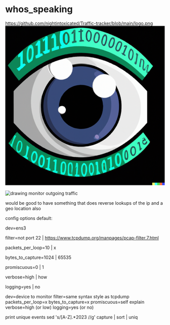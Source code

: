 # whos_speaking
https://github.com/nightintoxicated/Traffic-tracker/blob/main/logo.png
![alt text](https://github.com/nightintoxicated/Traffic-tracker/blob/main/logo.png?raw=true)



<img src="[drawing.jpg](https://github.com/nightintoxicated/Traffic-tracker/blob/main/logo.png)" alt="drawing" width="200"/>
monitor outgoing traffic

would be good to have something that does reverse lookups of the ip and a geo location also


config options
default:

dev=ens3

filter=not port 22 | https://www.tcpdump.org/manpages/pcap-filter.7.html

packets_per_loop=10 | x

bytes_to_capture=1024 | 65535

promiscuous=0 | 1

verbose=high | how

logging=yes | no


dev=device to monitor
filter=same syntax style as tcpdump
packets_per_loop=x
bytes_to_capture=x
promiscuous=self explain
verbose=high (or low)
logging=yes (or no)


print unique events
sed 's/[A-Z].*2023 //g' capture | sort | uniq
